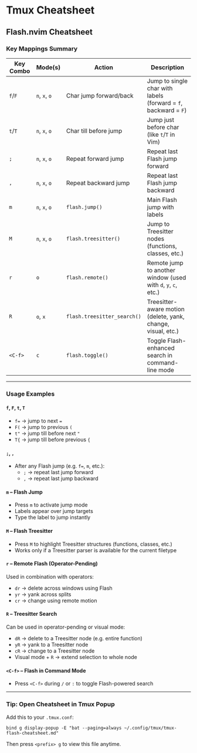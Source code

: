 # Tmux Cheatsheet

## Flash.nvim Cheatsheet

### Key Mappings Summary

| Key Combo | Mode(s)       | Action                      | Description                                                     |
| --------- | ------------- | --------------------------- | --------------------------------------------------------------- |
| `f`/`F`   | `n`, `x`, `o` | Char jump forward/back      | Jump to single char with labels (forward = `f`, backward = `F`) |
| `t`/`T`   | `n`, `x`, `o` | Char till before jump       | Jump just before char (like `t`/`T` in Vim)                     |
| `;`       | `n`, `x`, `o` | Repeat forward jump         | Repeat last Flash jump forward                                  |
| `,`       | `n`, `x`, `o` | Repeat backward jump        | Repeat last Flash jump backward                                 |
| `m`       | `n`, `x`, `o` | `flash.jump()`              | Main Flash jump with labels                                     |
| `M`       | `n`, `x`, `o` | `flash.treesitter()`        | Jump to Treesitter nodes (functions, classes, etc.)             |
| `r`       | `o`           | `flash.remote()`            | Remote jump to another window (used with `d`, `y`, `c`, etc.)   |
| `R`       | `o`, `x`      | `flash.treesitter_search()` | Treesitter-aware motion (delete, yank, change, visual, etc.)    |
| `<C-f>`   | `c`           | `flash.toggle()`            | Toggle Flash-enhanced search in command-line mode               |

---

### Usage Examples

#### `f`, `F`, `t`, `T`

- `f=` → jump to next `=`
- `F(` → jump to previous `(`
- `t"` → jump till before next `"`
- `T{` → jump till before previous `{`

#### `;`, `,`

- After any Flash jump (e.g. `f=`, `m`, etc.):
  - `;` → repeat last jump forward
  - `,` → repeat last jump backward

#### `m` – Flash Jump

- Press `m` to activate jump mode
- Labels appear over jump targets
- Type the label to jump instantly

#### `M` – Flash Treesitter

- Press `M` to highlight Treesitter structures (functions, classes, etc.)
- Works only if a Treesitter parser is available for the current filetype

#### `r` – Remote Flash (Operator-Pending)

Used in combination with operators:

- `dr` → delete across windows using Flash
- `yr` → yank across splits
- `cr` → change using remote motion

#### `R` – Treesitter Search

Can be used in operator-pending or visual mode:

- `dR` → delete to a Treesitter node (e.g. entire function)
- `yR` → yank to a Treesitter node
- `cR` → change to a Treesitter node
- Visual mode + `R` → extend selection to whole node

#### `<C-f>` – Flash in Command Mode

- Press `<C-f>` during `/` or `:` to toggle Flash-powered search

---

### Tip: Open Cheatsheet in Tmux Popup

Add this to your `.tmux.conf`:

```tmux
bind g display-popup -E "bat --paging=always ~/.config/tmux/tmux-flash-cheatsheet.md"
```

Then press `<prefix> g` to view this file anytime.
